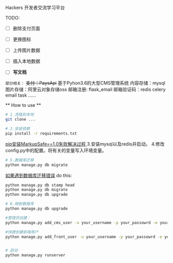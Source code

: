 Hackers 开发者交流学习平台


TODO:
- [ ] 删除支付页面
- [ ] 更换图标
- [ ] 上传图片数据
- [ ] 插入本地数据
- [ ] **写文档**


`部分相关：`
~~支付：PaysApi~~
基于Pyhon3.6的大型CMS管理系统
内容存储：mysql
图片存储：阿里云对象存储oss
邮箱注册: flask_email 
邮箱验证码：redis
celery email task
...... 

** How to use **
```bash
# 1.克隆到本地
git clone ...

# 2.安装依赖
pip install -r requirements.txt
```
[pip安装MarkupSafe==1.0失败解决过程 ](https://blog.csdn.net/h106140873/article/details/104794744/)
3.安装mysql以及redis并启动。
4.修改config.py中的配置。将有关的变量写入环境变量。

```bash
# 5.数据库迁移
python manage.py db migrate
```
[如果遇到数据库迁移错误](https://stackoverflow.com/questions/32798937/cant-migrate-or-upgrade-database-with-flask-migrate-alembic)
do this:
```bash
python manage.py db stamp head
python manage.py db migrate
python manage.py db upgrade

```

```bash
# 6.映射数据库
python manage.py db upgrade

#管理员创建：
python manage.py add_cms_user -u your_username -p your_passowrd -e your_email

#快捷创建前端用户
python manage.py add_front_user -u your_username -p your_passowrd -e your_email


# 启动
python manage.py runserver
```